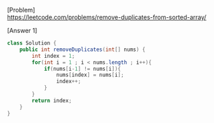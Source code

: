 [Problem]<br>
https://leetcode.com/problems/remove-duplicates-from-sorted-array/


[Answer 1]
```java
class Solution {
    public int removeDuplicates(int[] nums) {
        int index = 1;
        for(int i = 1 ; i < nums.length ; i++){
            if(nums[i-1] != nums[i]){
                nums[index] = nums[i];
                index++;
            }
        }
        return index;
    }
}
```
